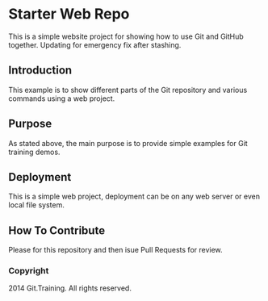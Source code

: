 # Starter Web Repo
This is a simple website project for showing how to use Git and GitHub together. Updating for emergency fix after stashing.

## Introduction
This example is to show different parts of the Git repository and various commands using a web project.

## Purpose
As stated above, the main purpose is to provide simple examples for Git training demos.

## Deployment
This is a simple web project, deployment can be on any web server or even local file system.

## How To Contribute
Please for this repository and then isue Pull Requests for review.

### Copyright
2014 Git.Training. All rights reserved.
